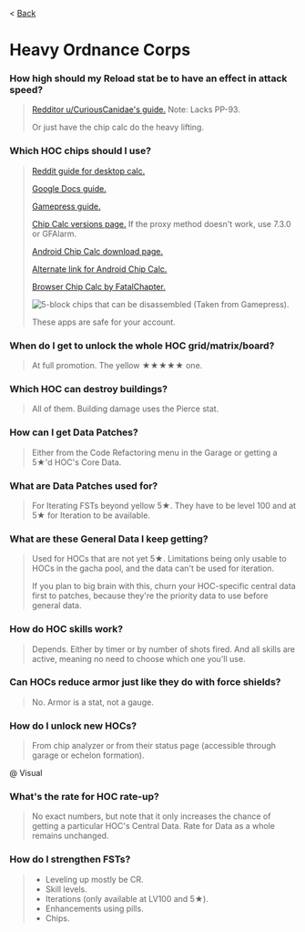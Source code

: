 < [Back](/GFL/mainpage)

# Heavy Ordnance Corps

### How high should my Reload stat be to have an effect in attack speed?

> [Redditor u/CuriousCanidae's guide.](https://drive.google.com/file/d/1M-RdLwrkQvwobF2Z-wPnI8mqjZAEMYYi/view) Note: Lacks PP-93.
>
> Or just have the chip calc do the heavy lifting.

### Which HOC chips should I use?

> [Reddit guide for desktop calc.](https://redd.it/fnh1ey)
>
> [Google Docs guide.](https://docs.google.com/document/d/1pR6g-mgsy22_MhRPASL9c1wDoCuxfUwr-DCCMYmb7Ss)
>
> [Gamepress guide.](https://gamepress.gg/girlsfrontline/guide-gfchipcalc-hoc-calculator-optimization-tool)
>
> [Chip Calc versions page.](https://github.com/Bunnyspa/GFChipCalc/releases) If the proxy method doesn't work, use 7.3.0 or GFAlarm.
>
> [Android Chip Calc download page.](https://bunnyspa.github.io/gfl/chipcalc)
>
> [Alternate link for Android Chip Calc.](https://apkpure.com/girls-frontline-chip-calculator/bunnyspa.gfl.chipcalc/versions)
>
> [Browser Chip Calc by FatalChapter.](https://hycdes.com/pages/GFT_ChipCal-EN.html)
>
> ![](https://gamepress.gg/girlsfrontline/sites/girlsfrontline/files/2020-01/hoc-chip-shape-minmax-example.jpg "5-block chips that can be disassembled (Taken from Gamepress).")
>
> These apps are safe for your account.

### When do I get to unlock the whole HOC grid/matrix/board?

> At full promotion. The yellow ★★★★★ one.

### Which HOC can destroy buildings?

> All of them. Building damage uses the Pierce stat.

### How can I get Data Patches?

> Either from the Code Refactoring menu in the Garage or getting a 5★'d HOC's Core Data.

### What are Data Patches used for?

> For Iterating FSTs beyond yellow 5★. They have to be level 100 and at 5★ for Iteration to be available.

### What are these General Data I keep getting?

> Used for HOCs that are not yet 5★. Limitations being only usable to HOCs in the gacha pool, and the data can't be used for iteration.
>
> If you plan to big brain with this, churn your HOC-specific central data first to patches, because they're the priority data to use before general data.

### How do HOC skills work?

> Depends. Either by timer or by number of shots fired. And all skills are active, meaning no need to choose which one you'll use.

### Can HOCs reduce armor just like they do with force shields?

> No. Armor is a stat, not a gauge.

### How do I unlock new HOCs?

> From chip analyzer or from their status page (accessible through garage or echelon formation).

@ Visual

### What's the rate for HOC rate-up?

> No exact numbers, but note that it only increases the chance of getting a particular HOC's Central Data. Rate for Data as a whole remains unchanged.

### How do I strengthen FSTs?

> - Leveling up mostly be CR.
> - Skill levels.
> - Iterations (only available at LV100 and 5★).
> - Enhancements using pills.
> - Chips.